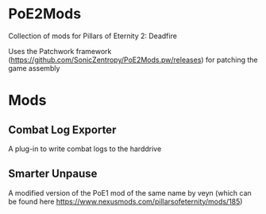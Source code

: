 # PoE2Mods
Collection of mods for Pillars of Eternity 2: Deadfire

Uses the Patchwork framework (https://github.com/SonicZentropy/PoE2Mods.pw/releases) for patching the game assembly

# Mods
## Combat Log Exporter
A plug-in to write combat logs to the harddrive

## Smarter Unpause
A modified version of the PoE1 mod of the same name by veyn (which can be found here https://www.nexusmods.com/pillarsofeternity/mods/185)

